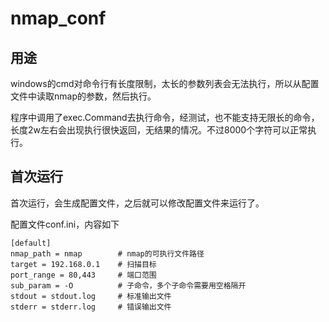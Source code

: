 # nmap_conf

## 用途

windows的cmd对命令行有长度限制，太长的参数列表会无法执行，所以从配置文件中读取nmap的参数，然后执行。

程序中调用了exec.Command去执行命令，经测试，也不能支持无限长的命令，长度2w左右会出现执行很快返回，无结果的情况。不过8000个字符可以正常执行。

## 首次运行

首次运行，会生成配置文件，之后就可以修改配置文件来运行了。

配置文件conf.ini，内容如下

```
[default]
nmap_path = nmap        # nmap的可执行文件路径
target = 192.168.0.1    # 扫描目标
port_range = 80,443     # 端口范围
sub_param = -O          # 子命令，多个子命令需要用空格隔开
stdout = stdout.log     # 标准输出文件
stderr = stderr.log     # 错误输出文件
```
